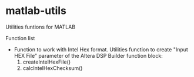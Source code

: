 # matlab-utils

Utilities funtions for MATLAB

Function list

- Function to work with Intel Hex format. Utilities function to create "Input
  HEX File" parameter of the Altera DSP Builder function block:
  1. createIntelHexFile()
  2. calcIntelHexChecksum()
